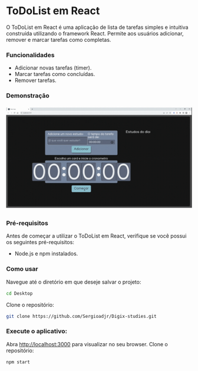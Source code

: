 # ToDoList em React

O ToDoList em React é uma aplicação de lista de tarefas simples e intuitiva construída utilizando o framework React. Permite aos usuários adicionar, remover e marcar tarefas como completas.

### Funcionalidades

- Adicionar novas tarefas (timer).
- Marcar tarefas como concluídas.
- Remover tarefas.

### Demonstração

![Alt Text](./src/assets/todo_list.gif)

### Pré-requisitos

Antes de começar a utilizar o ToDoList em React, verifique se você possui os seguintes pré-requisitos:

- Node.js e npm instalados.

### Como usar

Navegue até o diretório em que deseje salvar o projeto:
```bash
cd Desktop
```

Clone o repositório:
```bash
git clone https://github.com/Sergioadjr/Digix-studies.git
```

### Execute o aplicativo:

Abra [http://localhost:3000](http://localhost:3000) para visualizar no seu browser.
Clone o repositório:
```bash
npm start
```
